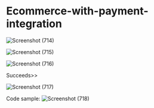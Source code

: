 # Ecommerce-with-payment-integration


![Screenshot (714)](https://github.com/siddharthgauts/Ecommerce-with-payment-integration/assets/95357196/e9e5afa5-648c-4ee0-9bcf-95f0e2634dc0)

![Screenshot (715)](https://github.com/siddharthgauts/Ecommerce-with-payment-integration/assets/95357196/4abd461f-a418-4db3-a1c0-7cd4c2c76603)

![Screenshot (716)](https://github.com/siddharthgauts/Ecommerce-with-payment-integration/assets/95357196/f17d5968-9d89-455e-bac0-fda403004ee1)

Succeeds>>

![Screenshot (717)](https://github.com/siddharthgauts/Ecommerce-with-payment-integration/assets/95357196/38844b80-e851-4905-8141-2f5d14e3ea4b)

Code sample: 
![Screenshot (718)](https://github.com/siddharthgauts/Ecommerce-with-payment-integration/assets/95357196/1210fa4f-16f6-4aac-87cc-44e1f3b4de03)
